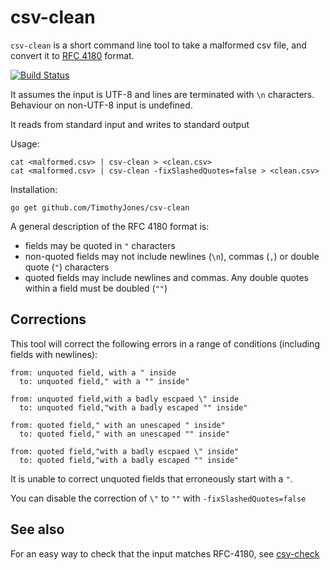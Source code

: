 csv-clean
=========

`csv-clean` is a short command line tool to take a malformed csv file, and convert it to
[RFC 4180](https://www.ietf.org/rfc/rfc4180.txt) format.

[![Build Status](https://travis-ci.org/TimothyJones/csv-clean.svg?branch=master)](https://travis-ci.org/TimothyJones/csv-clean)

It assumes the input is UTF-8 and lines are terminated with `\n` characters. 
Behaviour on non-UTF-8 input is undefined.

It reads from standard input and writes to standard output

Usage: 

    cat <malformed.csv> | csv-clean > <clean.csv>
    cat <malformed.csv> | csv-clean -fixSlashedQuotes=false > <clean.csv>

Installation:

    go get github.com/TimothyJones/csv-clean


A general description of the RFC 4180 format is:

* fields may be quoted in `"` characters
* non-quoted fields may not include newlines (`\n`), commas (`,`) or double quote (`"`) characters
* quoted fields may include newlines and commas. Any double quotes within a field must be doubled (`""`)

## Corrections

This tool will correct the following errors in a range of conditions (including fields with newlines):

    from: unquoted field, with a " inside
      to: unquoted field," with a "" inside"

    from: unquoted field,with a badly escpaed \" inside
      to: unquoted field,"with a badly escaped "" inside"

    from: quoted field," with an unescaped " inside"
      to: quoted field," with an unescaped "" inside"

    from: quoted field,"with a badly escpaed \" inside"
      to: quoted field,"with a badly escaped "" inside"

It is unable to correct unquoted fields that erroneously start with a `"`.

You can disable the correction of `\"` to `""` with `-fixSlashedQuotes=false`

## See also

For an easy way to check that the input matches RFC-4180, see [csv-check](https://github.com/TimothyJones/csv-check)

